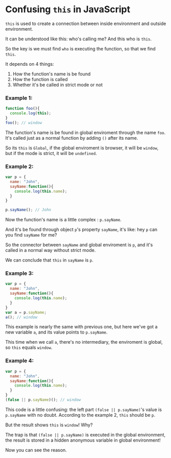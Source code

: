 # Confusing `this` in JavaScript

`this` is used to create a connection between inside environment and outside environment. 

It can be understood like this: who's calling me? And this who is `this`.

So the key is we must find `who` is executing the function, so that we find `this`.

It depends on 4 things: 

1. How the function's name is be found
2. How the function is called
3. Whether it's be called in strict mode or not

### Example 1:

```js
function foo(){
  console.log(this);
}
foo(); // window
```
The function's name is be found in global enviroment through the name `foo`. It's called just as a normal function by adding `()` after its name.

So its `this` is `Global`, if the global enviroment is browser, it will be `window`, but if the mode is strict, it will be `undefined`.


### Example 2:

```js
var p = {
  name: "John",
  sayName:function(){
    console.log(this.name);
  }
}

p.sayName(); // John
```

Now the function's name is a little complex : `p.sayName`.

And it's be found through object `p`'s property `sayName`, it's like: hey `p` can you find `sayName` for me? 

So the connector between `sayName` and global enviroment is `p`, and it's called in a normal way without strict mode.

We can conclude that `this` in `sayName` is `p`.

### Example 3:

```js
var p = {
  name: "John",
  sayName:function(){
    console.log(this.name);
  }
}
var a = p.sayName;
a(); // window
```

This example is nearly the same with previous one, but here we've got a new variable `a`, and its value points to `p.sayName`.

This time when we call `a`, there's no intermediary, the enviroment is global, so `this` equals `window`.

### Example 4:

```js
var p = {
  name: "John",
  sayName:function(){
    console.log(this.name);
  }
}
(false || p.sayName)(); // window
```

This code is a little confusing: the left part `(false || p.sayName)`'s value is `p.sayName` with no doubt. According to the example 2, `this` should be `p`.

But the result shows `this` is `window`! Why?

The trap is that `(false || p.sayName)` is executed in the global environment, the result is stored in a hidden anonymous variable in global environment! 

Now you can see the reason.